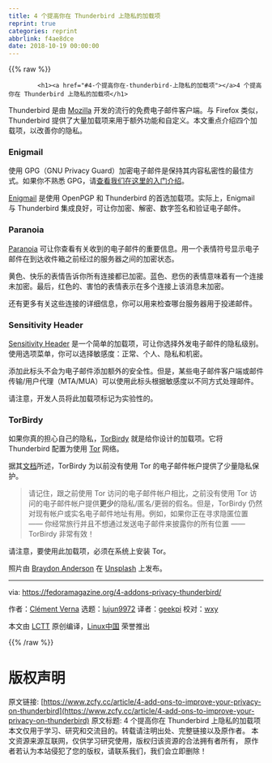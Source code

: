 ```yaml
---
title: 4 个提高你在 Thunderbird 上隐私的加载项
reprint: true
categories: reprint
abbrlink: f4ae8dce
date: 2018-10-19 00:00:00
---
```


{{% raw %}}

            <h1><a href="#4-个提高你在-thunderbird-上隐私的加载项"></a>4 个提高你在 Thunderbird 上隐私的加载项</h1>
<p>Thunderbird 是由 <a href="https://www.mozilla.org/en-US/">Mozilla</a> 开发的流行的免费电子邮件客户端。与 Firefox 类似，Thunderbird 提供了大量加载项来用于额外功能和自定义。本文重点介绍四个加载项，以改善你的隐私。</p>
<h3><a href="#enigmail"></a>Enigmail</h3>
<p>使用 GPG（GNU Privacy Guard）加密电子邮件是保持其内容私密性的最佳方式。如果你不熟悉 GPG，请<a href="https://fedoramagazine.org/gnupg-a-fedora-primer/">查看我们在这里的入门介绍</a>。</p>
<p><a href="https://addons.mozilla.org/en-US/thunderbird/addon/enigmail/">Enigmail</a> 是使用 OpenPGP 和 Thunderbird 的首选加载项。实际上，Enigmail 与 Thunderbird 集成良好，可让你加密、解密、数字签名和验证电子邮件。</p>
<h3><a href="#paranoia"></a>Paranoia</h3>
<p><a href="https://addons.mozilla.org/en-US/thunderbird/addon/paranoia/?src=cb-dl-users">Paranoia</a> 可让你查看有关收到的电子邮件的重要信息。用一个表情符号显示电子邮件在到达收件箱之前经过的服务器之间的加密状态。</p>
<p>黄色、快乐的表情告诉你所有连接都已加密。蓝色、悲伤的表情意味着有一个连接未加密。最后，红色的、害怕的表情表示在多个连接上该消息未加密。</p>
<p>还有更多有关这些连接的详细信息，你可以用来检查哪台服务器用于投递邮件。</p>
<h3><a href="#sensitivity-header"></a>Sensitivity Header</h3>
<p><a href="https://addons.mozilla.org/en-US/thunderbird/addon/sensitivity-header/?src=cb-dl-users">Sensitivity Header</a> 是一个简单的加载项，可让你选择外发电子邮件的隐私级别。使用选项菜单，你可以选择敏感度：正常、个人、隐私和机密。</p>
<p>添加此标头不会为电子邮件添加额外的安全性。但是，某些电子邮件客户端或邮件传输/用户代理（MTA/MUA）可以使用此标头根据敏感度以不同方式处理邮件。</p>
<p>请注意，开发人员将此加载项标记为实验性的。</p>
<h3><a href="#torbirdy"></a>TorBirdy</h3>
<p>如果你真的担心自己的隐私，<a href="https://addons.mozilla.org/en-US/thunderbird/addon/torbirdy/?src=cb-dl-users">TorBirdy</a> 就是给你设计的加载项。它将 Thunderbird 配置为使用 <a href="https://www.torproject.org/">Tor</a> 网络。</p>
<p>据其<a href="https://trac.torproject.org/projects/tor/wiki/torbirdy">文档</a>所述，TorBirdy 为以前没有使用 Tor 的电子邮件帐户提供了少量隐私保护。</p>
<blockquote>
<p>请记住，跟之前使用 Tor 访问的电子邮件帐户相比，之前没有使用 Tor 访问的电子邮件帐户提供<strong>更少</strong>的隐私/匿名/更弱的假名。但是，TorBirdy 仍然对现有帐户或实名电子邮件地址有用。例如，如果你正在寻求隐匿位置 —— 你经常旅行并且不想通过发送电子邮件来披露你的所有位置 —— TorBirdy 非常有效！</p>
</blockquote>
<p>请注意，要使用此加载项，必须在系统上安装 Tor。</p>
<p>照片由 <a href="https://unsplash.com/photos/wOHH-NUTvVc?utm_source=unsplash&amp;utm_medium=referral&amp;utm_content=creditCopyText">Braydon Anderson</a> 在 <a href="https://unsplash.com/search/photos/privacy?utm_source=unsplash&amp;utm_medium=referral&amp;utm_content=creditCopyText">Unsplash</a> 上发布。</p>
<hr>
<p>via: <a href="https://fedoramagazine.org/4-addons-privacy-thunderbird/">https://fedoramagazine.org/4-addons-privacy-thunderbird/</a></p>
<p>作者：<a href="https://fedoramagazine.org">Clément Verna</a> 选题：<a href="https://github.com/lujun9972">lujun9972</a> 译者：<a href="https://github.com/geekpi">geekpi</a> 校对：<a href="https://github.com/wxy">wxy</a></p>
<p>本文由 <a href="https://github.com/LCTT/TranslateProject">LCTT</a> 原创编译，<a href="https://linux.cn/">Linux中国</a> 荣誉推出</p>

          
{{% /raw %}}

# 版权声明
原文链接: [https://www.zcfy.cc/article/4-add-ons-to-improve-your-privacy-on-thunderbird](https://www.zcfy.cc/article/4-add-ons-to-improve-your-privacy-on-thunderbird)
原文标题: 4 个提高你在 Thunderbird 上隐私的加载项
本文仅用于学习、研究和交流目的。转载请注明出处、完整链接以及原作者。
本文资源来源互联网，仅供学习研究使用，版权归该资源的合法拥有者所有，
原作者若认为本站侵犯了您的版权，请联系我们，我们会立即删除！
